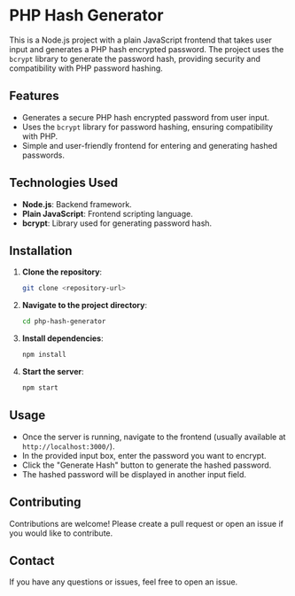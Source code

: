 # PHP Hash Generator

This is a Node.js project with a plain JavaScript frontend that takes user input and generates a PHP hash encrypted password. The project uses the `bcrypt` library to generate the password hash, providing security and compatibility with PHP password hashing.

## Features

- Generates a secure PHP hash encrypted password from user input.
- Uses the `bcrypt` library for password hashing, ensuring compatibility with PHP.
- Simple and user-friendly frontend for entering and generating hashed passwords.

## Technologies Used

- **Node.js**: Backend framework.
- **Plain JavaScript**: Frontend scripting language.
- **bcrypt**: Library used for generating password hash.

## Installation

1. **Clone the repository**:

    ```bash
    git clone <repository-url>
    ```

2. **Navigate to the project directory**:

    ```bash
    cd php-hash-generator
    ```

3. **Install dependencies**:

    ```bash
    npm install
    ```

4. **Start the server**:

    ```bash
    npm start
    ```

## Usage

- Once the server is running, navigate to the frontend (usually available at `http://localhost:3000/`).
- In the provided input box, enter the password you want to encrypt.
- Click the "Generate Hash" button to generate the hashed password.
- The hashed password will be displayed in another input field.

## Contributing

Contributions are welcome! Please create a pull request or open an issue if you would like to contribute.

## Contact

If you have any questions or issues, feel free to open an issue.

